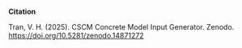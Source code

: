 **Citation**

Tran, V. H. (2025). CSCM Concrete Model Input Generator. Zenodo. https://doi.org/10.5281/zenodo.14871272
